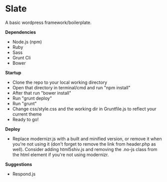 Slate
=====

A basic wordpress framework/boilerplate.

**Dependencies**

* Node.js (npm)
* Ruby
* Sass
* Grunt Cli
* Bower

**Startup**

* Clone the repo to your local working directory
* Open that directory in terminal/cmd and run "npm install"
* After that run "bower install"
* Run "grunt deploy"
* Run "grunt"
* Change css/style.css and the working dir in Gruntfile.js to reflect your current theme
* Ready to go!

**Deploy**

* Replace modernizr.js with a built and minified version, or remove it when you're not using it (don't forget to remove the link from header.php as well). Consider adding html5shiv.js and removing the .no-js class from the html element if you're not using modernizr.

**Suggestions**

* Respond.js